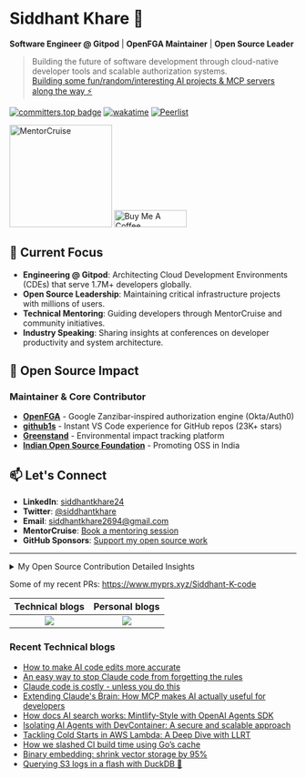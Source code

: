 # Siddhant Khare 🚀

**Software Engineer @ Gitpod** | **OpenFGA Maintainer** | **Open Source Leader**

> Building the future of software development through cloud-native developer tools and scalable authorization systems.<br/>
> [Building some fun/random/interesting AI projects & MCP servers along the way ⚡️](https://gist.github.com/Siddhant-K-code/5de9207adeeba88299e81408422c9dfb)

[![committers.top badge](https://user-badge.committers.top/india_private/Siddhant-K-code.svg)](https://user-badge.committers.top/india_private/Siddhant-K-code) [![wakatime](https://wakatime.com/badge/user/58573df6-0225-498a-8fdc-fefd0c13bb75.svg)](https://wakatime.com/@58573df6-0225-498a-8fdc-fefd0c13bb75) [![Peerlist](https://github-readme-badge.peerlist.io/api/siddhant?style=plastic)](https://peerlist.io/siddhant)

<a href="https://mentorcruise.com/mentor/siddhantkhare/"><img src="https://cdn.mentorcruise.com/img/banner/navy-sm.svg" width="180" alt="MentorCruise"></a> <a href="https://www.buymeacoffee.com/siddhantkhare" target="_blank"><img src="https://cdn.buymeacoffee.com/buttons/v2/default-yellow.png" alt="Buy Me A Coffee" style="height: 30px !important;width: 127px !important;" ></a>



## 🎯 **Current Focus**

- **Engineering @ Gitpod**: Architecting Cloud Development Environments (CDEs) that serve 1.7M+ developers globally.
- **Open Source Leadership**: Maintaining critical infrastructure projects with millions of users.
- **Technical Mentoring**: Guiding developers through MentorCruise and community initiatives.
- **Industry Speaking**: Sharing insights at conferences on developer productivity and system architecture.

## 🔧 **Open Source Impact**

### **Maintainer & Core Contributor**
- **[OpenFGA](https://github.com/openfga/openfga)** - Google Zanzibar-inspired authorization engine (Okta/Auth0)
- **[github1s](https://github.com/conwnet/github1s)** - Instant VS Code experience for GitHub repos (23K+ stars)
- **[Greenstand](https://github.com/Greenstand)** - Environmental impact tracking platform
- **[Indian Open Source Foundation](https://github.com/IndianOpenSourceFoundation)** - Promoting OSS in India

## 📫 **Let's Connect**

- **LinkedIn**: [siddhantkhare24](https://linkedin.com/in/siddhantkhare24)
- **Twitter**: [@siddhantkhare](https://twitter.com/siddhantkhare)
- **Email**: [siddhantkhare2694@gmail.com](mailto:siddhantkhare2694@gmail.com)
- **MentorCruise**: [Book a mentoring session](https://mentorcruise.com/mentor/siddhantkhare/)
- **GitHub Sponsors**: [Support my open source work](https://github.com/sponsors/Siddhant-K-code)

---

<details>
<summary>My Open Source Contribution Detailed Insights</summary>
<br>

![Metrics](https://metrics.lecoq.io/Siddhant-K-code?template=classic&languages=1&introduction=1&isocalendar=1&people=1&gists=1&followup=1&lines=1&notable=1&achievements=1&activity=1&isocalendar.duration=half-year&languages.limit=8&languages.sections=most-used&languages.colors=github&languages.threshold=0%25&languages.indepth=false&languages.recent.load=300&languages.recent.days=14&introduction.title=true&people.limit=24&people.size=28&people.types=followers%2C%20following&people.identicons=false&people.shuffle=false&followup.sections=repositories&activity.limit=5&activity.load=300&activity.days=14&activity.filter=all&activity.visibility=all&activity.timestamps=false&achievements.threshold=C&achievements.secrets=true&achievements.limit=0&notable.repositories=false&config.timezone=Asia%2FCalcutta)

</details>

Some of my recent PRs: https://www.myprs.xyz/Siddhant-K-code


| Technical blogs | Personal blogs |
|:----:|:---:|
|<a href="https://dev.to/siddhantkcode"><img src="https://img.shields.io/badge/dev.to-0A0A0A?style=for-the-badge&logo=dev.to&logoColor=white"  /></a>|<a href="https://medium.com/@siddhantkhare2694"><img src="https://img.shields.io/badge/Medium-12100E?style=for-the-badge&logo=medium&logoColor=white" /></a>|


### Recent Technical blogs

<!--START_SECTION:feed-->
* [How to make AI code edits more accurate](https://dev.to/siddhantkcode/how-to-make-ai-code-edits-more-accurate-bbe)
* [An easy way to stop Claude code from forgetting the rules](https://dev.to/siddhantkcode/an-easy-way-to-stop-claude-code-from-forgetting-the-rules-h36)
* [Claude code is costly - unless you do this](https://dev.to/siddhantkcode/claude-code-is-costly-unless-you-do-this-484o)
* [Extending Claude's Brain: How MCP makes AI actually useful for developers](https://dev.to/siddhantkcode/extending-claudes-brain-how-mcp-makes-ai-actually-useful-for-developers-35c4)
* [How docs AI search works: Mintlify-Style with OpenAI Agents SDK](https://dev.to/siddhantkcode/how-docs-ai-search-works-mintlify-style-with-openai-agents-sdk-121j)
* [Isolating AI Agents with DevContainer: A secure and scalable approach](https://dev.to/siddhantkcode/isolating-ai-agents-with-devcontainer-a-secure-and-scalable-approach-4hi4)
* [Tackling Cold Starts in AWS Lambda: A Deep Dive with LLRT](https://dev.to/siddhantkcode/tackling-cold-starts-in-aws-lambda-a-deep-dive-with-llrt-17d7)
* [How we slashed CI build time using Go’s cache](https://dev.to/siddhantkcode/how-we-slashed-ci-build-time-using-gos-cache-500f)
* [Binary embedding: shrink vector storage by 95%](https://dev.to/siddhantkcode/binary-embedding-shrink-vector-storage-by-95-5e0l)
* [Querying S3 logs in a flash with DuckDB 🦆](https://dev.to/siddhantkcode/querying-s3-logs-in-a-flash-with-duckdb-p44)
<!--END_SECTION:feed-->


